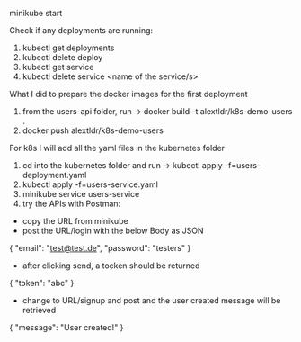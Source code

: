 minikube start

Check if any deployments are running:

1. kubectl get deployments 
2. kubectl delete deploy <name of the running deployment>
3. kubectl get service
4. kubectl delete service <name of the service/s>

What I did to prepare the docker images for the first deployment

1. from the users-api folder, run -> docker build -t alextldr/k8s-demo-users .
2. docker push alextldr/k8s-demo-users

For k8s I will add all the yaml files in the kubernetes folder

1. cd into the kubernetes folder and run -> kubectl apply -f=users-deployment.yaml
2. kubectl apply -f=users-service.yaml
3. minikube service users-service
4. try the APIs with Postman:
- copy the URL from minikube
- post the URL/login with the below Body as JSON

{
    "email": "test@test.de",
    "password": "testers"
}

- after clicking send, a tocken should be returned

{
    "token": "abc"
}

- change to URL/signup and post and the user created message will be retrieved

{
    "message": "User created!"
}
